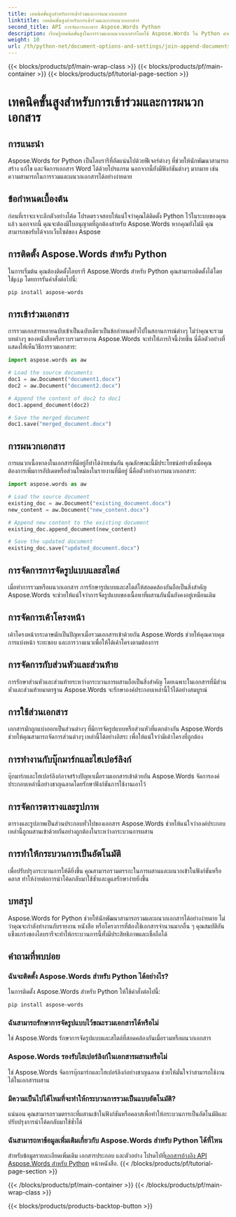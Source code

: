 ```yaml
---
title: เทคนิคขั้นสูงสำหรับการเข้าร่วมและการผนวกเอกสาร
linktitle: เทคนิคขั้นสูงสำหรับการเข้าร่วมและการผนวกเอกสาร
second_title: API การจัดการเอกสาร Aspose.Words Python
description: เรียนรู้เทคนิคขั้นสูงในการรวมและผนวกเอกสารโดยใช้ Aspose.Words ใน Python คำแนะนำทีละขั้นตอนพร้อมตัวอย่างโค้ด
weight: 10
url: /th/python-net/document-options-and-settings/join-append-documents/
---
```


{{< blocks/products/pf/main-wrap-class >}}
{{< blocks/products/pf/main-container >}}
{{< blocks/products/pf/tutorial-page-section >}}

# เทคนิคขั้นสูงสำหรับการเข้าร่วมและการผนวกเอกสาร


## การแนะนำ

Aspose.Words for Python เป็นไลบรารีที่อัดแน่นไปด้วยฟีเจอร์ต่างๆ ที่ช่วยให้นักพัฒนาสามารถสร้าง แก้ไข และจัดการเอกสาร Word ได้ด้วยโปรแกรม นอกจากนี้ยังมีฟังก์ชันต่างๆ มากมาย เช่น ความสามารถในการรวมและผนวกเอกสารได้อย่างง่ายดาย

## ข้อกำหนดเบื้องต้น

ก่อนที่เราจะเจาะลึกตัวอย่างโค้ด โปรดตรวจสอบให้แน่ใจว่าคุณได้ติดตั้ง Python ไว้ในระบบของคุณแล้ว นอกจากนี้ คุณจะต้องมีใบอนุญาตที่ถูกต้องสำหรับ Aspose.Words หากคุณยังไม่มี คุณสามารถขอรับได้จากเว็บไซต์ของ Aspose

## การติดตั้ง Aspose.Words สำหรับ Python

 ในการเริ่มต้น คุณต้องติดตั้งไลบรารี Aspose.Words สำหรับ Python คุณสามารถติดตั้งได้โดยใช้`pip` โดยการรันคำสั่งต่อไปนี้:

```bash
pip install aspose-words
```

## การเข้าร่วมเอกสาร

การรวมเอกสารหลายฉบับเข้าเป็นฉบับเดียวเป็นข้อกำหนดทั่วไปในสถานการณ์ต่างๆ ไม่ว่าคุณจะรวมบทต่างๆ ของหนังสือหรือรวบรวมรายงาน Aspose.Words จะทำให้ภารกิจนี้ง่ายขึ้น นี่คือตัวอย่างที่แสดงให้เห็นวิธีการรวมเอกสาร:

```python
import aspose.words as aw

# Load the source documents
doc1 = aw.Document("document1.docx")
doc2 = aw.Document("document2.docx")

# Append the content of doc2 to doc1
doc1.append_document(doc2)

# Save the merged document
doc1.save("merged_document.docx")
```

## การผนวกเอกสาร

การผนวกเนื้อหาลงในเอกสารที่มีอยู่ก็ทำได้ง่ายเช่นกัน คุณลักษณะนี้มีประโยชน์อย่างยิ่งเมื่อคุณต้องการเพิ่มการอัปเดตหรือส่วนใหม่ลงในรายงานที่มีอยู่ นี่คือตัวอย่างการผนวกเอกสาร:

```python
import aspose.words as aw

# Load the source document
existing_doc = aw.Document("existing_document.docx")
new_content = aw.Document("new_content.docx")

# Append new content to the existing document
existing_doc.append_document(new_content)

# Save the updated document
existing_doc.save("updated_document.docx")
```

## การจัดการการจัดรูปแบบและสไตล์

เมื่อทำการรวมหรือผนวกเอกสาร การรักษารูปแบบและสไตล์ให้สอดคล้องกันถือเป็นสิ่งสำคัญ Aspose.Words จะช่วยให้แน่ใจว่าการจัดรูปแบบของเนื้อหาที่ผสานกันนั้นยังคงอยู่เหมือนเดิม

## การจัดการเค้าโครงหน้า

เค้าโครงหน้ากระดาษมักเป็นปัญหาเมื่อรวมเอกสารเข้าด้วยกัน Aspose.Words ช่วยให้คุณควบคุมการแบ่งหน้า ระยะขอบ และการวางแนวเพื่อให้ได้เค้าโครงตามต้องการ

## การจัดการกับส่วนหัวและส่วนท้าย

การรักษาส่วนหัวและส่วนท้ายระหว่างกระบวนการผสานถือเป็นสิ่งสำคัญ โดยเฉพาะในเอกสารที่มีส่วนหัวและส่วนท้ายมาตรฐาน Aspose.Words จะรักษาองค์ประกอบเหล่านี้ไว้ได้อย่างสมบูรณ์

## การใช้ส่วนเอกสาร

เอกสารมักถูกแบ่งออกเป็นส่วนต่างๆ ที่มีการจัดรูปแบบหรือส่วนหัวที่แตกต่างกัน Aspose.Words ช่วยให้คุณสามารถจัดการส่วนต่างๆ เหล่านี้ได้อย่างอิสระ เพื่อให้แน่ใจว่ามีเค้าโครงที่ถูกต้อง

## การทำงานกับบุ๊กมาร์กและไฮเปอร์ลิงก์

บุ๊กมาร์กและไฮเปอร์ลิงก์อาจสร้างปัญหาเมื่อรวมเอกสารเข้าด้วยกัน Aspose.Words จัดการองค์ประกอบเหล่านี้อย่างชาญฉลาดโดยรักษาฟังก์ชันการใช้งานเอาไว้

## การจัดการตารางและรูปภาพ

ตารางและรูปภาพเป็นส่วนประกอบทั่วไปของเอกสาร Aspose.Words ช่วยให้แน่ใจว่าองค์ประกอบเหล่านี้ถูกผสานเข้าด้วยกันอย่างถูกต้องในระหว่างกระบวนการผสาน

## การทำให้กระบวนการเป็นอัตโนมัติ

เพื่อปรับปรุงกระบวนการให้ดียิ่งขึ้น คุณสามารถรวมตรรกะในการผสานและผนวกเข้าในฟังก์ชันหรือคลาส ทำให้ง่ายต่อการนำโค้ดกลับมาใช้ซ้ำและดูแลรักษาง่ายยิ่งขึ้น

## บทสรุป

Aspose.Words for Python ช่วยให้นักพัฒนาสามารถรวมและผนวกเอกสารได้อย่างง่ายดาย ไม่ว่าคุณจะกำลังทำงานกับรายงาน หนังสือ หรือโครงการที่ต้องใช้เอกสารจำนวนมากอื่น ๆ คุณสมบัติอันแข็งแกร่งของไลบรารีจะทำให้กระบวนการนี้ทั้งมีประสิทธิภาพและเชื่อถือได้

## คำถามที่พบบ่อย

### ฉันจะติดตั้ง Aspose.Words สำหรับ Python ได้อย่างไร?

ในการติดตั้ง Aspose.Words สำหรับ Python ให้ใช้คำสั่งต่อไปนี้:

```bash
pip install aspose-words
```

### ฉันสามารถรักษาการจัดรูปแบบไว้ขณะรวมเอกสารได้หรือไม่

ใช่ Aspose.Words รักษาการจัดรูปแบบและสไตล์ที่สอดคล้องกันเมื่อรวมหรือผนวกเอกสาร

### Aspose.Words รองรับไฮเปอร์ลิงก์ในเอกสารผสานหรือไม่

ใช่ Aspose.Words จัดการบุ๊กมาร์กและไฮเปอร์ลิงก์อย่างชาญฉลาด ช่วยให้มั่นใจว่าสามารถใช้งานได้ในเอกสารผสาน

### มีความเป็นไปได้ไหมที่จะทำให้กระบวนการรวมเป็นแบบอัตโนมัติ?

แน่นอน คุณสามารถรวมตรรกะที่ผสานเข้าในฟังก์ชันหรือคลาสเพื่อทำให้กระบวนการเป็นอัตโนมัติและปรับปรุงการนำโค้ดกลับมาใช้ซ้ำได้

### ฉันสามารถหาข้อมูลเพิ่มเติมเกี่ยวกับ Aspose.Words สำหรับ Python ได้ที่ไหน

 สำหรับข้อมูลรายละเอียดเพิ่มเติม เอกสารประกอบ และตัวอย่าง โปรดไปที่[เอกสารอ้างอิง API Aspose.Words สำหรับ Python](https://reference.aspose.com/words/python-net/) หน้าหนังสือ.
{{< /blocks/products/pf/tutorial-page-section >}}

{{< /blocks/products/pf/main-container >}}
{{< /blocks/products/pf/main-wrap-class >}}

{{< blocks/products/products-backtop-button >}}
